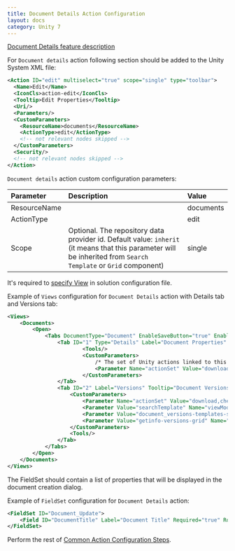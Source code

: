 ```yaml
---
title: Document Details Action Configuration
layout: docs
category: Unity 7
---
```

[Document Details feature description](../../features/document-management/document-details.md)

For `Document details` action following section should be added to the Unity System XML file:

```xml
<Action ID="edit" multiselect="true" scope="single" type="toolbar">
  <Name>Edit</Name>
  <IconCls>action-edit</IconCls>
  <Tooltip>Edit Properties</Tooltip>
  <Uri/>
  <Parameters/>
  <CustomParameters>
    <ResourceName>documents</ResourceName>
    <ActionType>edit</ActionType>
    <!-- not relevant nodes skipped -->
  </CustomParameters>
  <Security/>
  <!-- not relevant nodes skipped -->
</Action>
```

`Document details` action custom configuration parameters:

| Parameter   | Description | Value |
|:------------|:------------|:------|
|ResourceName | | documents   |
|ActionType   | | edit        |
|Scope        | Optional. The repository data provider id. Default value: `inherit` (it means that this parameter will be inherited from `Search Template` or `Grid` component) | single |

It's required to [specify View](../tags-list/views-tag.md) in solution configuration file.

Example of `Views` configuration for `Document Details` action with Details tab and Versions tab:

```xml
<Views>
	<Documents>
		<Open>
			<Tabs DocumentType="Document" EnableSaveButton="true" EnableCloseButton="true">
				<Tab ID="1" Type="Details" Label="Document Properties" Tooltip="Document Properties" FieldSet="Document_Update">
						<Tools/>
						<CustomParameters>
							/* The set of Unity actions linked to this tab */
							<Parameter Name="actionSet" Value="download,checkOut,checkIn,cancelCheckOut,delete,preview"/>
						</CustomParameters>
                </Tab>
				<Tab ID="2" Label="Versions" Tooltip="Document Versions" Type="Versions">
                	<CustomParameters>
                        <Parameter Name="actionSet" Value="download,checkOut,checkIn,cancelCheckOut,delete"/>
                        <Parameter Value="searchTemplate" Name="viewMode"/>
                        <Parameter Value="document_versions-templates-set" Name="templateSet"/>
                        <Parameter Value="getinfo-versions-grid" Name="gridId"/>
                    </CustomParameters>
					<Tools/>
            	</Tab>
        	</Tabs>
		</Open>
	</Documents>
</Views>
```

The FieldSet should contain a list of properties that will be displayed in the document creation dialog.

Example of `FieldSet` configuration for `Document Details` action:

```xml
<FieldSet ID="Document_Update">
	<Field ID="DocumentTitle" Label="Document Title" Required="true" Row="1" Column="1" Favourite = "true"/>
</FieldSet>
```


Perform the rest of [Common Action Configuration Steps](../actions.md#common-actions-configuration-steps).